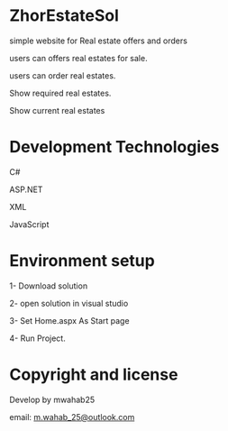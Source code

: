 # ZhorEstateSol
simple website for Real estate offers and orders

users can offers real estates for sale.

users can order real estates.

Show required real estates.

Show current real estates

# Development Technologies
C#

ASP.NET

XML

JavaScript

# Environment setup
1- Download solution 

2- open solution in visual studio

3- Set Home.aspx As Start page 

4- Run Project.

# Copyright and license
   Develop by mwahab25
   
   email: m.wahab_25@outlook.com
